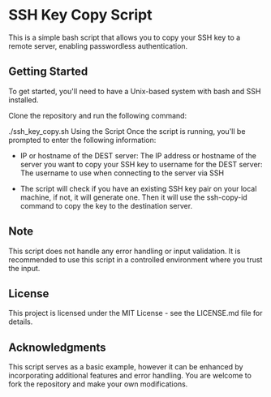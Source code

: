 # SSH Key Copy Script
This is a simple bash script that allows you to copy your SSH key to a remote server, enabling passwordless authentication.

## Getting Started
To get started, you'll need to have a Unix-based system with bash and SSH installed.

Clone the repository and run the following command:

./ssh_key_copy.sh
Using the Script
Once the script is running, you'll be prompted to enter the following information:

+ IP or hostname of the DEST server: The IP address or hostname of the server you want to copy your SSH key to
username for the DEST server: The username to use when connecting to the server via SSH

+ The script will check if you have an existing SSH key pair on your local machine, if not, it will generate one. Then it will use the ssh-copy-id command to copy the key to the destination server.

## Note
This script does not handle any error handling or input validation. It is recommended to use this script in a controlled environment where you trust the input.

## License
This project is licensed under the MIT License - see the LICENSE.md file for details.

## Acknowledgments
This script serves as a basic example, however it can be enhanced by incorporating additional features and error handling. You are welcome to fork the repository and make your own modifications.
